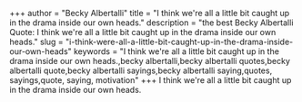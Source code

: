 +++
author = "Becky Albertalli"
title = "I think we're all a little bit caught up in the drama inside our own heads."
description = "the best Becky Albertalli Quote: I think we're all a little bit caught up in the drama inside our own heads."
slug = "i-think-were-all-a-little-bit-caught-up-in-the-drama-inside-our-own-heads"
keywords = "I think we're all a little bit caught up in the drama inside our own heads.,becky albertalli,becky albertalli quotes,becky albertalli quote,becky albertalli sayings,becky albertalli saying,quotes, sayings,quote, saying, motivation"
+++
I think we're all a little bit caught up in the drama inside our own heads.
